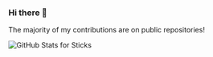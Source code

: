 ### Hi there 👋
The majority of my contributions are on public repositories!

![GitHub Stats for Sticks](https://github-readme-stats.vercel.app/api?username=Styxies&show_icons=true)
<!--
**Styxies/Styxies** is a ✨ _special_ ✨ repository because its `README.md` (this file) appears on your GitHub profile.

Here are some ideas to get you started:

- 🔭 I’m currently working on ...
- 🌱 I’m currently learning ...
- 👯 I’m looking to collaborate on ...
- 🤔 I’m looking for help with ...
- 💬 Ask me about ...
- 📫 How to reach me: ...
- 😄 Pronouns: ...
- ⚡ Fun fact: ...
-->
